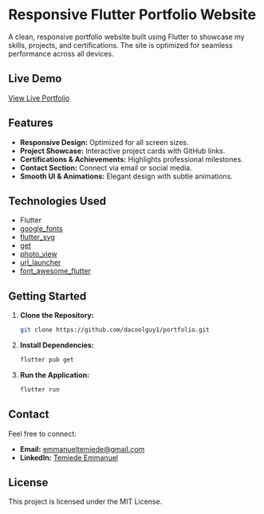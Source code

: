 # Responsive Flutter Portfolio Website

A clean, responsive portfolio website built using Flutter to showcase my skills, projects, and certifications. The site is optimized for seamless performance across all devices.

## Live Demo
[View Live Portfolio](https://hamad-anwar.github.io/Portfolio/#/)

## Features
- **Responsive Design:** Optimized for all screen sizes.
- **Project Showcase:** Interactive project cards with GitHub links.
- **Certifications & Achievements:** Highlights professional milestones.
- **Contact Section:** Connect via email or social media.
- **Smooth UI & Animations:** Elegant design with subtle animations.

## Technologies Used
- Flutter
- [google_fonts](https://pub.dev/packages/google_fonts)
- [flutter_svg](https://pub.dev/packages/flutter_svg)
- [get](https://pub.dev/packages/get)
- [photo_view](https://pub.dev/packages/photo_view)
- [url_launcher](https://pub.dev/packages/url_launcher)
- [font_awesome_flutter](https://pub.dev/packages/font_awesome_flutter)

## Getting Started
1. **Clone the Repository:**
   ```sh
   git clone https://github.com/dacoolguy1/portfolio.git
   ```
2. **Install Dependencies:**
   ```sh
   flutter pub get
   ```
3. **Run the Application:**
   ```sh
   flutter run
   ```

## Contact
Feel free to connect:
- **Email:** emmanueltemiede@gmail.com
- **LinkedIn:** [Temiede Emmanuel](https://www.linkedin.com/in/emmanueltemiede)

## License
This project is licensed under the MIT License.
